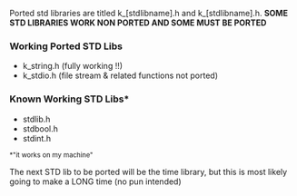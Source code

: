 Ported std libraries are titled k_[stdlibname].h and k_[stdlibname].h. **SOME STD LIBRARIES WORK NON PORTED AND SOME MUST BE PORTED**

### Working Ported STD Libs
- k_string.h (fully working !!)
- k_stdio.h (file stream & related functions not ported)

### Known Working STD Libs*
- stdlib.h
- stdbool.h
- stdint.h
  
<sub>*"it works on my machine"</sub>

The next STD lib to be ported will be the time library, but this is most likely going to make a LONG time (no pun intended)
